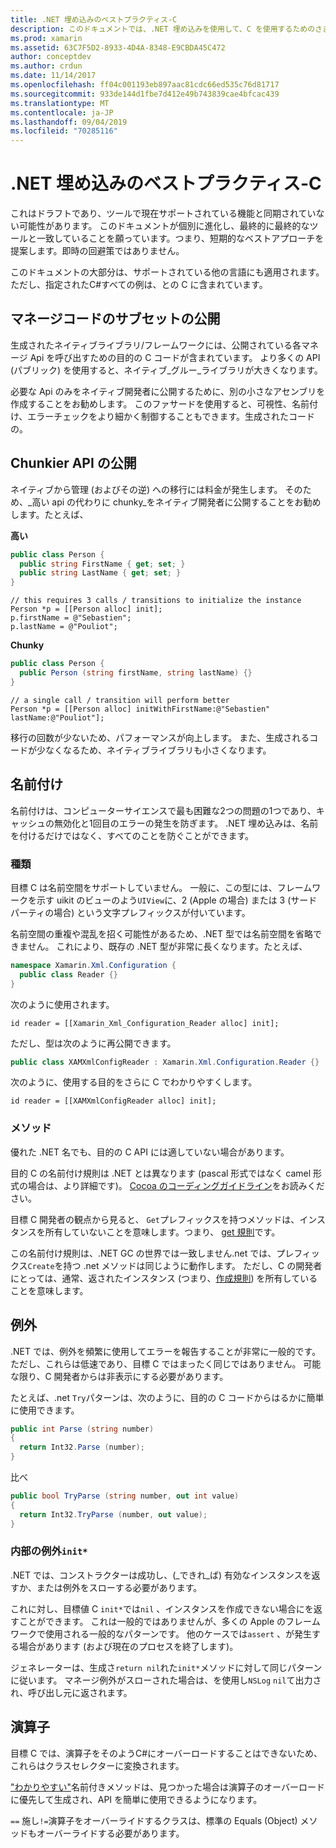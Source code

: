 ```yaml
---
title: .NET 埋め込みのベストプラクティス-C
description: このドキュメントでは、.NET 埋め込みを使用して、C を使用するためのさまざまなベストプラクティスについて説明します。 ここでは、マネージコードのサブセットの公開、chunkier API の公開、名前付けなどについて説明します。
ms.prod: xamarin
ms.assetid: 63C7F5D2-8933-4D4A-8348-E9CBDA45C472
author: conceptdev
ms.author: crdun
ms.date: 11/14/2017
ms.openlocfilehash: ff04c001193eb897aac81cdc66ed535c76d81717
ms.sourcegitcommit: 933de144d1fbe7d412e49b743839cae4bfcac439
ms.translationtype: MT
ms.contentlocale: ja-JP
ms.lasthandoff: 09/04/2019
ms.locfileid: "70285116"
---
```

# <a name="net-embedding-best-practices-for-objective-c"></a>.NET 埋め込みのベストプラクティス-C

これはドラフトであり、ツールで現在サポートされている機能と同期されていない可能性があります。 このドキュメントが個別に進化し、最終的に最終的なツールと一致していることを願っています。つまり、短期的なベストアプローチを提案します。即時の回避策ではありません。

このドキュメントの大部分は、サポートされている他の言語にも適用されます。 ただし、指定されたC#すべての例は、との C に含まれています。

## <a name="exposing-a-subset-of-the-managed-code"></a>マネージコードのサブセットの公開

生成されたネイティブライブラリ/フレームワークには、公開されている各マネージ Api を呼び出すための目的の C コードが含まれています。 より多くの API (パブリック) を使用すると、ネイティブ_グルー_ライブラリが大きくなります。

必要な Api のみをネイティブ開発者に公開するために、別の小さなアセンブリを作成することをお勧めします。 このファサードを使用すると、可視性、名前付け、エラーチェックをより細かく制御することもできます。生成されたコードの。

## <a name="exposing-a-chunkier-api"></a>Chunkier API の公開

ネイティブから管理 (およびその逆) への移行には料金が発生します。 そのため、_高い api の代わりに chunky_をネイティブ開発者に公開することをお勧めします。たとえば、

**高い**

```csharp
public class Person {
  public string FirstName { get; set; }
  public string LastName { get; set; }
}
```

```objc
// this requires 3 calls / transitions to initialize the instance
Person *p = [[Person alloc] init];
p.firstName = @"Sebastien";
p.lastName = @"Pouliot";
```

**Chunky**

```csharp
public class Person {
  public Person (string firstName, string lastName) {}
}
```

```objc
// a single call / transition will perform better
Person *p = [[Person alloc] initWithFirstName:@"Sebastien" lastName:@"Pouliot"];
```

移行の回数が少ないため、パフォーマンスが向上します。 また、生成されるコードが少なくなるため、ネイティブライブラリも小さくなります。

## <a name="naming"></a>名前付け

名前付けは、コンピューターサイエンスで最も困難な2つの問題の1つであり、キャッシュの無効化と1回目のエラーの発生を防ぎます。 .NET 埋め込みは、名前を付けるだけではなく、すべてのことを防ぐことができます。

### <a name="types"></a>種類

目標 C は名前空間をサポートしていません。 一般に、この型には、フレームワークを示す uikit のビューのよう`UIView`に、2 (Apple の場合) または 3 (サードパーティの場合) という文字プレフィックスが付いています。

名前空間の重複や混乱を招く可能性があるため、.NET 型では名前空間を省略できません。 これにより、既存の .NET 型が非常に長くなります。たとえば、

```csharp
namespace Xamarin.Xml.Configuration {
  public class Reader {}
}
```

次のように使用されます。

```objc
id reader = [[Xamarin_Xml_Configuration_Reader alloc] init];
```

ただし、型は次のように再公開できます。

```csharp
public class XAMXmlConfigReader : Xamarin.Xml.Configuration.Reader {}
```

次のように、使用する目的をさらに C でわかりやすくします。

```objc
id reader = [[XAMXmlConfigReader alloc] init];
```

### <a name="methods"></a>メソッド

優れた .NET 名でも、目的の C API には適していない場合があります。

目的 C の名前付け規則は .NET とは異なります (pascal 形式ではなく camel 形式の場合は、より詳細です)。
[Cocoa のコーディングガイドライン](https://developer.apple.com/library/content/documentation/Cocoa/Conceptual/CodingGuidelines/Articles/NamingMethods.html#//apple_ref/doc/uid/20001282-BCIGIJJF)をお読みください。

目標 C 開発者の観点から見ると、 `Get`プレフィックスを持つメソッドは、インスタンスを所有していないことを意味します。つまり、 [get 規則](https://developer.apple.com/library/content/documentation/CoreFoundation/Conceptual/CFMemoryMgmt/Concepts/Ownership.html#//apple_ref/doc/uid/20001148-SW1)です。

この名前付け規則は、.NET GC の世界では一致しません.net では、プレフィックス`Create`を持つ .net メソッドは同じように動作します。 ただし、C の開発者にとっては、通常、返されたインスタンス (つまり、[作成規則](https://developer.apple.com/library/content/documentation/CoreFoundation/Conceptual/CFMemoryMgmt/Concepts/Ownership.html#//apple_ref/doc/uid/20001148-103029)) を所有していることを意味します。

## <a name="exceptions"></a>例外

.NET では、例外を頻繁に使用してエラーを報告することが非常に一般的です。 ただし、これらは低速であり、目標 C ではまったく同じではありません。 可能な限り、C 開発者からは非表示にする必要があります。

たとえば、.net `Try`パターンは、次のように、目的の C コードからはるかに簡単に使用できます。

```csharp
public int Parse (string number)
{
  return Int32.Parse (number);
}
```

比べ

```csharp
public bool TryParse (string number, out int value)
{
  return Int32.TryParse (number, out value);
}
```

### <a name="exceptions-inside-init"></a>内部の例外`init*`

.NET では、コンストラクターは成功し、(_できれ_ば) 有効なインスタンスを返すか、または例外をスローする必要があります。

これに対し、目標値 C `init*`では`nil` 、インスタンスを作成できない場合にを返すことができます。 これは一般的ではありませんが、多くの Apple のフレームワークで使用される一般的なパターンです。 他のケースでは`assert` 、が発生する場合があります (および現在のプロセスを終了します)。

ジェネレーターは、生成さ`return nil`れた`init*`メソッドに対して同じパターンに従います。 マネージ例外がスローされた場合は、を使用し`NSLog` `nil`て出力され、呼び出し元に返されます。

## <a name="operators"></a>演算子

目標 C では、演算子をそのようC#にオーバーロードすることはできないため、これらはクラスセレクターに変換されます。

["わかりやすい"](https://docs.microsoft.com/dotnet/standard/design-guidelines/operator-overloads)名前付きメソッドは、見つかった場合は演算子のオーバーロードに優先して生成され、API を簡単に使用できるようになります。

`==` 施し`!=`演算子をオーバーライドするクラスは、標準の Equals (Object) メソッドもオーバーライドする必要があります。

